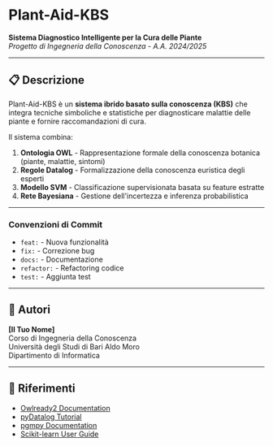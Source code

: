 # Plant-Aid-KBS

**Sistema Diagnostico Intelligente per la Cura delle Piante**  
*Progetto di Ingegneria della Conoscenza - A.A. 2024/2025*

---

## 📋 Descrizione

Plant-Aid-KBS è un **sistema ibrido basato sulla conoscenza (KBS)** che integra tecniche simboliche e statistiche per diagnosticare malattie delle piante e fornire raccomandazioni di cura.

Il sistema combina:

1. **Ontologia OWL** - Rappresentazione formale della conoscenza botanica (piante, malattie, sintomi)
2. **Regole Datalog** - Formalizzazione della conoscenza euristica degli esperti
3. **Modello SVM** - Classificazione supervisionata basata su feature estratte
4. **Rete Bayesiana** - Gestione dell'incertezza e inferenza probabilistica

---

### Convenzioni di Commit

- `feat:` - Nuova funzionalità
- `fix:` - Correzione bug
- `docs:` - Documentazione
- `refactor:` - Refactoring codice
- `test:` - Aggiunta test

---

## 👥 Autori

**[Il Tuo Nome]**  
Corso di Ingegneria della Conoscenza  
Università degli Studi di Bari Aldo Moro  
Dipartimento di Informatica

---

## 🔗 Riferimenti

- [Owlready2 Documentation](https://owlready2.readthedocs.io/)
- [pyDatalog Tutorial](https://sites.google.com/site/pydatalog/)
- [pgmpy Documentation](https://pgmpy.org/)
- [Scikit-learn User Guide](https://scikit-learn.org/stable/user_guide.html)



